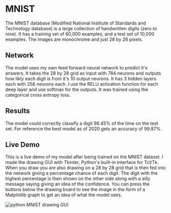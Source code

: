 # MNIST
The MNIST database (Modified National Institute of Standards and Technology database) is a large collection of handwritten digits (zero to nine). It has a training set of 60,000 examples, and a test set of 10,000 examples. The images are monochrome and just 28 by 28 pixels.

## Network
The model uses my own feed forward neural network to predict it's answers. It takes the 28 by 28 grid as input with 784 neurons and outputs how likly each digit is from it's 10 output neurons. It has 3 hidden layers each with 256 neurons each. I use the RELU activation function for each deep layer and use softmax for the outputs. It was trained using the categorical cross entropy loss.

## Results
The model could correctly classify a digit 96.45% of the time on the test set. For reference the best model as of 2020 gets an accuracy of 99.87%. 

## Live Demo
This is a live demo of my model after being trained on the MNIST dataset. I made the drawing GUI with Tkinter, Python's built-in interface for Tcl/Tk. When you draw you are also drawing on a 28 by 28 grid that is then fed into the network giving a percentage chance of each digit. The digit with the highest percentage is then shown on the other side along with a silly message saying giving an idea of the confidence. You can press the buttons below the drawing board to see the image in the form of a Matplotlib graph to get an idea of what the model sees.

<img alt="python MNIST drawing GUI" src="https://github.com/michael-lesirge/neural-network/assets/100492377/27856ede-a556-4ee0-bbe1-7aba370cb57e">
